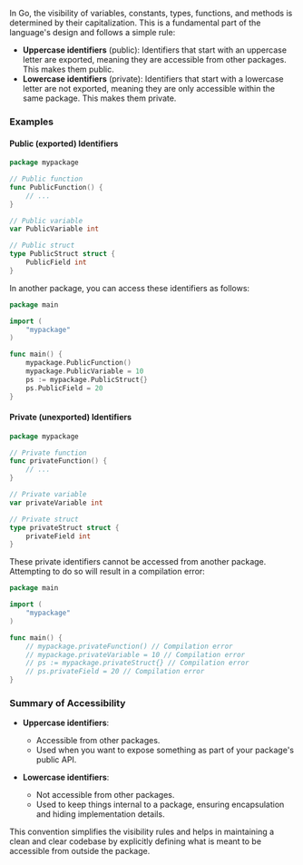 In Go, the visibility of variables, constants, types, functions, and methods is determined by their capitalization. This is a fundamental part of the language's design and follows a simple rule:

- **Uppercase identifiers** (public): Identifiers that start with an uppercase letter are exported, meaning they are accessible from other packages. This makes them public.
- **Lowercase identifiers** (private): Identifiers that start with a lowercase letter are not exported, meaning they are only accessible within the same package. This makes them private.

### Examples

#### Public (exported) Identifiers

```go
package mypackage

// Public function
func PublicFunction() {
    // ...
}

// Public variable
var PublicVariable int

// Public struct
type PublicStruct struct {
    PublicField int
}
```

In another package, you can access these identifiers as follows:

```go
package main

import (
    "mypackage"
)

func main() {
    mypackage.PublicFunction()
    mypackage.PublicVariable = 10
    ps := mypackage.PublicStruct{}
    ps.PublicField = 20
}
```

#### Private (unexported) Identifiers

```go
package mypackage

// Private function
func privateFunction() {
    // ...
}

// Private variable
var privateVariable int

// Private struct
type privateStruct struct {
    privateField int
}
```

These private identifiers cannot be accessed from another package. Attempting to do so will result in a compilation error:

```go
package main

import (
    "mypackage"
)

func main() {
    // mypackage.privateFunction() // Compilation error
    // mypackage.privateVariable = 10 // Compilation error
    // ps := mypackage.privateStruct{} // Compilation error
    // ps.privateField = 20 // Compilation error
}
```

### Summary of Accessibility

- **Uppercase identifiers**:
  - Accessible from other packages.
  - Used when you want to expose something as part of your package's public API.
  
- **Lowercase identifiers**:
  - Not accessible from other packages.
  - Used to keep things internal to a package, ensuring encapsulation and hiding implementation details.

This convention simplifies the visibility rules and helps in maintaining a clean and clear codebase by explicitly defining what is meant to be accessible from outside the package.
